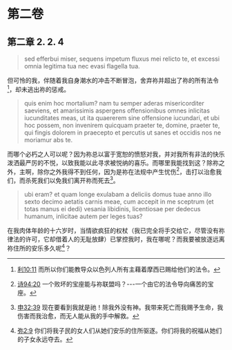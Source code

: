 # 第二卷
## 第二章 2. 2. 4

> sed efferbui miser, sequens impetum fluxus mei relicto te, et excessi omnia legitima tua nec evasi flagella tua.

但可怜的我，伴随着我自身潮水的冲击不断冒泡，舍弃祢并超出了祢的所有法令[^1]，却未逃出祢的惩戒。

[^1]: [利10:11](https://biblehub.com/leviticus/10-11.htm) 而所以你们能教导众以色列人所有主藉着摩西已赐给他们的法令。

> quis enim hoc mortalium? nam tu semper aderas misericorditer saeviens, et amarissimis aspergens offensionibus omnes inlicitas iucunditates meas, ut ita quaererem sine offensione iucundari, et ubi hoc possem, non invenirem quicquam praeter te, domine, praeter te, qui fingis dolorem in praecepto et percutis ut sanes et occidis nos ne moriamur abs te.

而哪个必朽之人可以呢？因为祢总以富于宽恕的愤怒对我，并对我所有非法的快乐泼洒最严厉的不悦，以致我能以此寻求被悦纳的喜乐。而哪里我能找到这？除祢之外，主啊，除你之外我得不到任何，因为是祢在法规中产生忧伤[^2]，击打以治愈我们，而杀死我们以免我们离开祢而死去[^3]。

[^2]: [诗94:20](https://biblehub.com/psalms/94-20.htm) 一个败坏的宝座能与祢联盟吗？---一个由它的法令导向痛苦的宝座。

[^3]: [申32:39](https://biblehub.com/deuteronomy/32-39.htm) 现在要看到我就是祂！除我外没有神。我带来死亡而我赐予生命，我伤害而我治愈，而无人能从我的手中解救。

> ubi eram? et quam longe exulabam a deliciis domus tuae anno illo sexto decimo aetatis carnis meae, cum accepit in me sceptrum (et totas manus ei dedi) vesania libidinis, licentiosae per dedecus humanum, inlicitae autem per leges tuas?

在我肉体年龄的十六岁时，当情欲疯狂的权杖（我已完全将手交给它，尽管没有祢律法的许可，它却借着人的无耻放肆）已掌控我时，我在哪呢？而我要被放逐远离祢住所的安乐多久呢[^4]？

[^4]: [弥2:9](https://biblehub.com/micah/2-9.htm) 你们将我子民的女人们从她们安乐的住所驱逐。你们将我的祝福从她们的子女永远夺去。